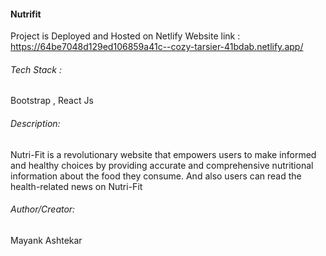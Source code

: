 #### Nutrifit

Project is Deployed and Hosted on Netlify 
Website link : https://64be7048d129ed106859a41c--cozy-tarsier-41bdab.netlify.app/

###### Tech Stack :
Bootstrap , React Js

###### Description:
Nutri-Fit is a revolutionary website that empowers users to make informed and healthy choices by providing accurate and comprehensive nutritional information about the food they consume. And also users can read the health-related news on Nutri-Fit



###### Author/Creator:
Mayank Ashtekar